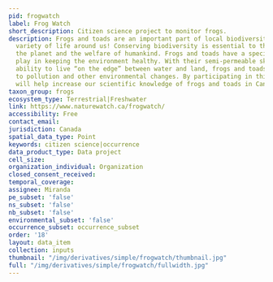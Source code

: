 ```yaml
---
pid: frogwatch
label: Frog Watch
short_description: Citizen science project to monitor frogs.
description: Frogs and toads are an important part of local biodiversity – the amazing
  variety of life around us! Conserving biodiversity is essential to the health of
  the planet and the welfare of humankind. Frogs and toads have a special role to
  play in keeping the environment healthy. With their semi-permeable skin and their
  ability to live “on the edge” between water and land, frogs and toads are very sensitive
  to pollution and other environmental changes. By participating in this program you
  will help increase our scientific knowledge of frogs and toads in Canada.
taxon_group: frogs
ecosystem_type: Terrestrial|Freshwater
link: https://www.naturewatch.ca/frogwatch/
accessibility: Free
contact_email: 
jurisdiction: Canada
spatial_data_type: Point
keywords: citizen science|occurrence
data_product_type: Data project
cell_size: 
organization_individual: Organization
closed_consent_received: 
temporal_coverage: 
assignee: Miranda
pe_subset: 'false'
ns_subset: 'false'
nb_subset: 'false'
environmental_subset: 'false'
occurrence_subset: occurrence_subset
order: '18'
layout: data_item
collection: inputs
thumbnail: "/img/derivatives/simple/frogwatch/thumbnail.jpg"
full: "/img/derivatives/simple/frogwatch/fullwidth.jpg"
---
```

